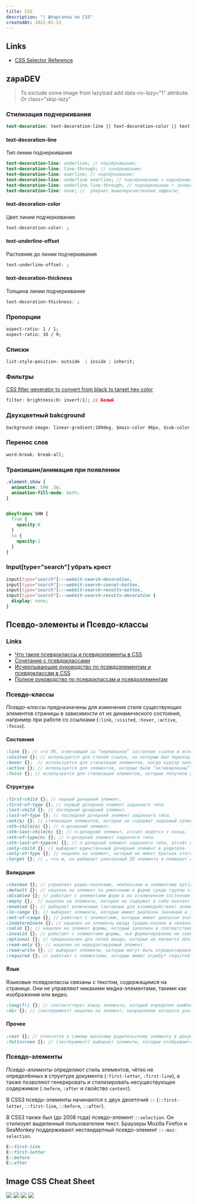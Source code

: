 ```yaml
---
title: CSS
description: "| Шпаргалка по CSS"
createdAt: 2022-01-13
---
```


## Links
- [CSS Selector Reference](https://www.w3schools.com/cssref/css_selectors.asp)

## zapaDEV

> To exclude some image from lazyload add data-no-lazy="1" attribute. Or class="skip-lazy"

### Стилизация подчеркивания

```scss
text-decoration: text-decoration-line || text-decoration-color || text-decoration-style || text-decoration-thickness
```

#### text-decoration-line
Тип линии подчеркивания
```scss
text-decoration-line: underline; // подчёркивание;
text-decoration-line: line-through; // зачёркивание;
text-decoration-line: overline; // надчёркивание;
text-decoration-line: underline overline; // подчёркивание + надчёркивание;
text-decoration-line: underline line-through; // подчёркивание + зачёркивание;
text-decoration-line: none; //  убирает вышеперечисленные эффекты;
```

#### text-decoration-color
Цвет линии подчеркивания
```css
text-decoration-color: ;
```

#### text-underline-offset
Растояние до линии подчеркивания
```css
text-underline-offset: ;
```

#### text-decoration-thickness
Толщина линии подчеркивания
```css
text-decoration-thickness: ;
```

### Пропорции
```css
aspect-ratio: 1 / 1;
aspect-ratio: 16 / 9;
```

### Списки
```css
list-style-position: outside  | inside | inherit;
```

### Фильтры
[CSS filter generator to convert from black to target hex color](https://codepen.io/sosuke/pen/Pjoqqp)

```css
filter: brightness(0) invert(1); // Белый
```

### Двухцветный bakcground
```css
background-image: linear-gradient(180deg, $main-color 96px, $sub-color 96px);
```

### Перенос слов
```css
word-break: break-all;
```

### Транзишин/анимация при появлении
```css
.element.show {
  animation: SHW .3s;
  animation-fill-mode: both;
}


@keyframes SHW {
  from {
    opacity:0
  }
  to {
    opacity:1
  }
}
````

### Input[type="search"] убрать крест
```css
input[type="search"]::-webkit-search-decoration,
input[type="search"]::-webkit-search-cancel-button,
input[type="search"]::-webkit-search-results-button,
input[type="search"]::-webkit-search-results-decoration {
  display: none;
}
```

## Псевдо-элементы и Псевдо-классы
### Links
- [Что такое псевдоклассы и псевдоэлементы в CSS](https://webkyrs.info/post/chto-takoe-psevdoklassy-i-psevdoelementy-v-css)
- [Сочетание с псевдоклассами](https://webref.ru/layout/after-before/pseudo-class)
- [Исчерпывающее руководство по псевдоэлементам и псевдоклассам в CSS](https://abatickaya.medium.com/%D0%B8%D1%81%D1%87%D0%B5%D1%80%D0%BF%D1%8B%D0%B2%D0%B0%D1%8E%D1%89%D0%B5%D0%B5-%D1%80%D1%83%D0%BA%D0%BE%D0%B2%D0%BE%D0%B4%D1%81%D1%82%D0%B2%D0%BE-%D0%BF%D0%BE-%D0%BF%D1%81%D0%B5%D0%B2%D0%B4%D0%BE%D1%8D%D0%BB%D0%B5%D0%BC%D0%B5%D0%BD%D1%82%D0%B0%D0%BC-%D0%B8-%D0%BF%D1%81%D0%B5%D0%B2%D0%B4%D0%BE%D0%BA%D0%BB%D0%B0%D1%81%D1%81%D0%B0%D0%BC-%D0%B2-css-3282b5ea029)
- [Полное руководство по псевдоклассам и псевдоэлементам](http://prgssr.ru/development/polnoe-rukovodstvo-po-psevdoklassam-i-psevdoelementam.html)

### Псевдо-классы
*Псевдо-классы* предназначены для изменения стиля существующих элементов страницы в зависимости от их динамического состояния, например при работе со ссылками (`:link`, `:visited`, `:hover`, `:active`, `:focus`).

#### Состояния
```scss
:link {}; // это ПК, отвечающий за “нормальное” состояние ссылки и используется для выбора ссылок, которые еще не были посещены.
:visited {}; // используется для стилей ссылок, по которым был переход. Позиция ПК :visited вторая по счету (после :link).
:hover {};  // используется для стилизации элементов, когда курсор пользователя находится над ними.
:active {}; // используется для элементов, которые были “активированы” при помощи курсора или касанием для сенсорных устройств.
:focus {}; // используется для стилизации элементов, которые получили фокус при помощи курсора, тапа на тачскрине или при помощи клавиатуры.
```
#### Структура

```scss
:first-child {}; // первый дочерний элемент.
:first-of-type {}; // первый дочерний элемент заданного типа
:last-child {}; // последний дочерний элемент.
:last-of-type {}; // последний дочерний элемент заданного типа.
:not(s) {}; // стилизация элементов, которые не содержат заданный селектор.
:nth-child(n) {}; // n-дочерний элемент.
:nth-last-child(n) {}; // n-дочерний элемент, отсчёт ведётся с конца.
:nth-of-type(n) {}; // n-дочерний элемент заданного типа.
:nth-last-of-type(n) {}; // n-дочерний элемент заданного типа, отсчёт ведётся с конца.
:only-child {}; // выбирает единственный дочерний элемент в родителе.
:only-of-type {}; // нацелен на элемент, который не имеет братьев этого конкретного типа. Это похоже на :only-child за исключением того, что мы можем нацелится на конкретный элемент, сделав селектор более специфичным.
:target {}; // … что ж, он выбирает уникальный ID элемента и помещает его в URL. Пример: статья с уникальным ID будет иметь желтый фон если URL страницы заканчивается на #target.
```

#### Валидация
```scss
:checked {}; // управляет радио-кнопками, чекбоксами и элементами option, которые были выбраны.
:default {}; // нацелен на элемент по умолчанию в форме среди группы сходных элементов.
:disabled {}; // работает с элементами форм в их отключенном состоянии. “Задизейбленный” (отключенный) элемент не может быть выбран, с ним нельзя взаимодействовать или активировать его, он не может получить фокус.
:empty {};  // нацелен на элементы, которые не содержат в себе контент любого рода.
:enabled {}; // выбирает включенные (активные для взаимодействия) элементы. Все элементы формы активны по умолчанию — утверждение верно до тех пор, пока мы не используем disabled атрибут в разметке.
:in-range {}; // выбирает элементы, которые имеют диапазон значений и значения, находящиеся в этом диапазоне.
:out-of-range {}; // работает с элементами, которые имеют диапазон значений и значения которого выходят за пределы этого диапазона.
:indeterminate {}; // нацелен на элементы ввода (радио-кнопки и чекбоксы), которые не были выбраны или не выбраны при загрузке страницы.
:valid {}; // нацелен на элемент формы, который заполнен в соответствии с форматированием этого элемента.
:invalid {}; // работает с элементами формы, чье форматирование не совпадает с требуемым.
:optional {}; // предназначен для полей ввода, которые не являются обязательными. Другими словами до тех пор, пока поле не имеет атрибута required, оно будет подчиняться ПК :optional.
:read-only {}; // нацелен на нередактируемый элемент.
:read-write {}; // выбирает элементы, которые могут быть отредактированы пользователем.
:required {}; // работает с элементами, которые имеют атрибут required в html-разметке.
```

#### Язык
Языковые псевдоклассы связаны с текстом, содержащимся на странице. Они не управляют никакими медиа-элементами, такими как изображения или видео.
```scss
:lang(fr) {}; // соответствует языку элемента, который определен комбинацией атрибута lang=””, определенного meta элемента и информации из заголовка полученного по протоколу HTTP.
:dir {}; // (эксперимент) нацелен на элемент, направление которого указывается в документе
```

#### Прочее
```scss
:root {}; // относится к самому высокому родительскому элементу в документе. Практически во всех случаях :root будет относится к элементу html в документе. Однако он может обратится и к другому элементу, если он используется в другом языке разметки, например SVG или XML.
:fullscreen {}; // (эксперимент) выбирает элементы, которые отображаются в полноэкранном режиме.
```

### Псевдо-элементы
*Псевдо-элементы*  определяют стиль элементов, чётко не определённых в структуре документа (`:first-letter`, `:first-line`), а также позволяют генерировать и стилизировать несуществующее содержимое (`:before`, `:after` и свойство `content`).

В CSS3 псевдо-элементы начинаются с двух двоеточий `::` (`::first-letter`, `::first-line`, `::before`, `::after`).

В CSS3 также был (до 2008 года) псевдо-элемент `::selection`. Он стилизует выделенный пользователем текст. Браузеры Mozilla Firefox и SeaMonkey поддерживают нестандартный псевдо-элемент `::-moz-selection`.

```css
E::first-line
E::first-letter
E::before
E::after
```

## Image CSS Cheat Sheet

![](/blog/CSS-CHEAT-SHEET-p1-2019-update.png)
![](/blog/CSS-CHEAT-SHEET-p2-2019-update.png)
![](/blog/CSS-CHEAT-SHEET-p3-2019-update.png)
![](/blog/CSS-CHEAT-SHEET-p4.png)
